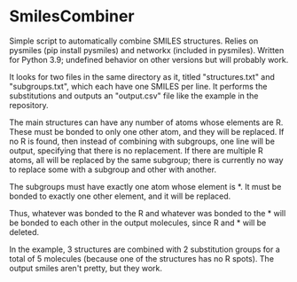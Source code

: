 # SmilesCombiner
Simple script to automatically combine SMILES structures. Relies on pysmiles (pip install pysmiles) and networkx (included in pysmiles). Written for Python 3.9; undefined behavior on other versions but will probably work.

It looks for two files in the same directory as it, titled "structures.txt" and "subgroups.txt", which each have one SMILES per line. It performs the substitutions and outputs an "output.csv" file like the example in the repository.

The main structures can have any number of atoms whose elements are R. These must be bonded to only one other atom, and they will be replaced. If no R is found, then instead of combining with subgroups, one line will be output, specifying that there is no replacement. If there are multiple R atoms, all will be replaced by the same subgroup; there is currently no way to replace some with a subgroup and other with another.

The subgroups must have exactly one atom whose element is *. It must be bonded to exactly one other element, and it will be replaced.

Thus, whatever was bonded to the R and whatever was bonded to the * will be bonded to each other in the output molecules, since R and * will be deleted.

In the example, 3 structures are combined with 2 substitution groups for a total of 5 molecules (because one of the structures has no R spots). The output smiles aren't pretty, but they work.
